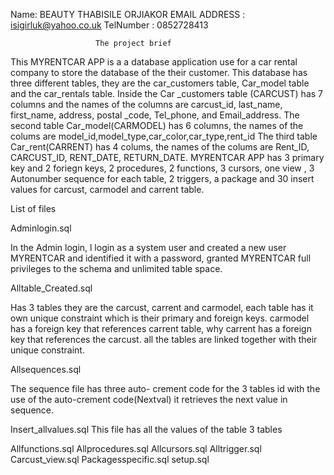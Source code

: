 Name: BEAUTY THABISILE  ORJIAKOR
EMAIL ADDRESS : isigirluk@yahoo.co.uk
TelNumber : 0852728413

                       The project brief
This MYRENTCAR APP is a a database application use for a car rental company to store the database of the their customer.
This database has three different tables, they are the car_customers table, Car_model table and the car_rentals table.
Inside the Car _customers table (CARCUST) has 7 columns and the names of the columns are carcust_id, last_name, first_name, address, postal _code,
Tel_phone, and Email_address.
The second table Car_model(CARMODEL) has 6 columns, the names of the colums are model_id,model_type,car_color,car_type,rent_id
The third table Car_rent(CARRENT) has 4 colums, the names of the colums are Rent_ID, CARCUST_ID, RENT_DATE, RETURN_DATE.
MYRENTCAR APP has 3 primary key and 2 foriegn keys, 2 procedures, 2 functions, 3 cursors, one view , 3 Autonumber sequence for each table, 2 triggers, a package and 30 insert values for carcust, carmodel and carrent table.

List of files

Adminlogin.sql

In the Admin login, l login as a system user and created a new user MYRENTCAR and identified it with a password, granted MYRENTCAR full privileges to the schema and unlimited table space.


Alltable_Created.sql

Has 3 tables they are the carcust, carrent and carmodel, each table has it own unique constraint which is their primary and foreign keys.
carmodel has a foreign key that references carrent table, why carrent has a foreign key that references the carcust.
all the tables are linked together with their unique constraint. 

Allsequences.sql

The sequence file has three auto- crement code for the 3 tables id with the use of the auto-crement code(Nextval) it retrieves the next value in sequence.

Insert_allvalues.sql
This file has all the values of the table 3 tables

Allfunctions.sql
Allprocedures.sql
Allcursors.sql
Alltrigger.sql
Carcust_view.sql
Packagesspecific.sql
setup.sql


